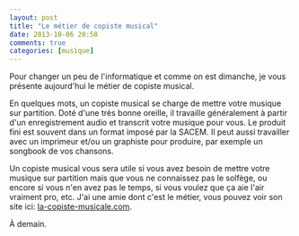 ```yaml
---
layout: post
title: "Le métier de copiste musical"
date: 2013-10-06 20:58
comments: true
categories: [musique]
---
```


Pour changer un peu de l'informatique et comme on est dimanche, je vous
présente aujourd'hui le métier de copiste musical.

<!-- more -->

En quelques mots, un copiste musical se charge de mettre votre musique sur
partition. Doté d'une très bonne oreille, il travaille généralement à partir
d'un enregistrement audio et transcrit votre musique pour vous. Le
produit fini est souvent dans un format imposé par la SACEM.
Il peut aussi travailler avec un imprimeur et/ou un graphiste pour
produire, par exemple un songbook de vos chansons.

Un copiste musical vous sera utile si vous avez besoin de mettre votre
musique sur partition mais que vous ne connaissez pas le solfège, ou encore
si vous n'en avez pas le temps, si vous voulez que ça aie l'air vraiment
pro, etc.
J'ai une amie dont c'est le métier, vous pouvez voir son site ici:
[la-copiste-musicale.com](http://www.la-copiste-musicale.com/).

À demain.

